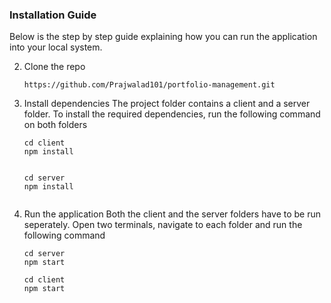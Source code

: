 ### Installation Guide

Below is the step by step guide explaining how you can run the application into your local system.

2. Clone the repo
   ```
   https://github.com/Prajwalad101/portfolio-management.git
   ```
3. Install dependencies
   The project folder contains a client and a server folder. To install the required dependencies, run the following command on both folders
   ```
   cd client
   npm install

   ```

   ```

   cd server
   npm install

   ```

   ```

4. Run the application
   Both the client and the server folders have to be run seperately. Open two terminals, navigate to each folder and run the following command
   ```
   cd server
   npm start
   ```
   ```
   cd client
   npm start
   ```
